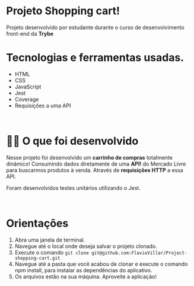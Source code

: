# Projeto Shopping cart!

Projeto desenvolvido por estudante durante o curso de desenvolvimento front-end da **Trybe**
<br />

# Tecnologias e ferramentas usadas.

- HTML 
- CSS 
- JavaScript 
- Jest
- Coverage
- Requisições a uma API

<br />

# 👨‍💻 O que foi desenvolvido


Nesse projeto foi desenvolvido um **carrinho de compras** totalmente dinâmico! Consumindo dados diretamente de uma **API!** do Mercado Livre para buscarmos produtos à venda. Através de **requisições HTTP** a essa API.

Foram desenvolvidos testes unitários utilizando o Jest.


<br />

# Orientações

1. Abra uma janela de terminal.
2. Navegue até o local onde deseja salvar o projeto clonado.
3. Execute o comando `git clone git@github.com:FlavioVillar/Project-shopping-cart.git`
4. Navegue até a pasta que você acabou de clonar e execute o comando npm install, para instalar as dependências do aplicativo.
5. Os arquivos estão na sua máquina. Aproveite a aplicação!